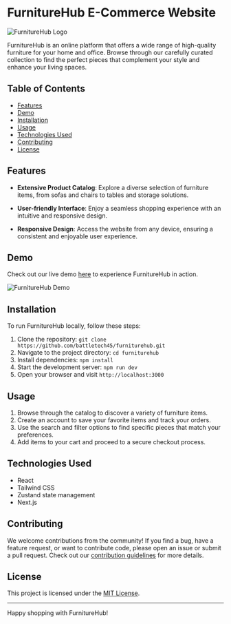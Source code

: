 # FurnitureHub E-Commerce Website

![FurnitureHub Logo](link_to_logo.png)

FurnitureHub is an online platform that offers a wide range of high-quality furniture for your home and office. Browse through our carefully curated collection to find the perfect pieces that complement your style and enhance your living spaces.

## Table of Contents

- [Features](#features)
- [Demo](#demo)
- [Installation](#installation)
- [Usage](#usage)
- [Technologies Used](#technologies-used)
- [Contributing](#contributing)
- [License](#license)

## Features

- **Extensive Product Catalog**: Explore a diverse selection of furniture items, from sofas and chairs to tables and storage solutions.

- **User-friendly Interface**: Enjoy a seamless shopping experience with an intuitive and responsive design.

- **Responsive Design**: Access the website from any device, ensuring a consistent and enjoyable user experience.

## Demo

Check out our live demo [here](link_to_demo) to experience FurnitureHub in action.

![FurnitureHub Demo](link_to_demo_screenshot.png)

## Installation

To run FurnitureHub locally, follow these steps:

1. Clone the repository: `git clone https://github.com/battletech45/furniturehub.git`
2. Navigate to the project directory: `cd furniturehub`
3. Install dependencies: `npm install`
4. Start the development server: `npm run dev`
5. Open your browser and visit `http://localhost:3000`

## Usage

1. Browse through the catalog to discover a variety of furniture items.
2. Create an account to save your favorite items and track your orders.
3. Use the search and filter options to find specific pieces that match your preferences.
4. Add items to your cart and proceed to a secure checkout process.

## Technologies Used

- React
- Tailwind CSS
- Zustand state management
- Next.js

## Contributing

We welcome contributions from the community! If you find a bug, have a feature request, or want to contribute code, please open an issue or submit a pull request. Check out our [contribution guidelines](CONTRIBUTING.md) for more details.

## License

This project is licensed under the [MIT License](LICENSE).

---

Happy shopping with FurnitureHub!

